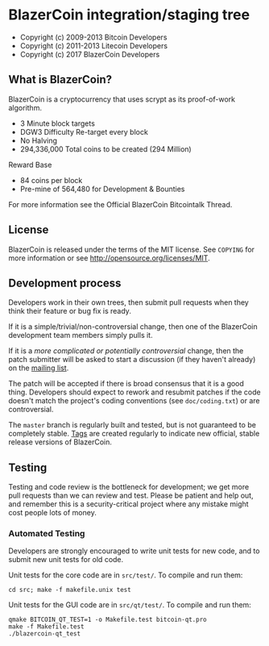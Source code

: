 BlazerCoin integration/staging tree
================================

- Copyright (c) 2009-2013 Bitcoin Developers
- Copyright (c) 2011-2013 Litecoin Developers
- Copyright (c) 2017 BlazerCoin Developers

What is BlazerCoin?
----------------

BlazerCoin is a cryptocurrency that uses scrypt as its proof-of-work algorithm.
 - 3 Minute block targets
 - DGW3 Difficulty Re-target every block
 - No Halving
 - 294,336,000 Total coins to be created (294 Million)

Reward Base
 - 84 coins per block
 - Pre-mine of 564,480 for Development & Bounties

For more information see the Official BlazerCoin Bitcointalk Thread.

License
-------

BlazerCoin is released under the terms of the MIT license. See `COPYING` for more
information or see http://opensource.org/licenses/MIT.

Development process
-------------------

Developers work in their own trees, then submit pull requests when they think
their feature or bug fix is ready.

If it is a simple/trivial/non-controversial change, then one of the BlazerCoin
development team members simply pulls it.

If it is a *more complicated or potentially controversial* change, then the patch
submitter will be asked to start a discussion (if they haven't already) on the
[mailing list](http://sourceforge.net/mailarchive/forum.php?forum_name=bitcoin-development).

The patch will be accepted if there is broad consensus that it is a good thing.
Developers should expect to rework and resubmit patches if the code doesn't
match the project's coding conventions (see `doc/coding.txt`) or are
controversial.

The `master` branch is regularly built and tested, but is not guaranteed to be
completely stable. [Tags](https://github.com/bitcoin/bitcoin/tags) are created
regularly to indicate new official, stable release versions of BlazerCoin.

Testing
-------

Testing and code review is the bottleneck for development; we get more pull
requests than we can review and test. Please be patient and help out, and
remember this is a security-critical project where any mistake might cost people
lots of money.

### Automated Testing

Developers are strongly encouraged to write unit tests for new code, and to
submit new unit tests for old code.

Unit tests for the core code are in `src/test/`. To compile and run them:

    cd src; make -f makefile.unix test

Unit tests for the GUI code are in `src/qt/test/`. To compile and run them:

    qmake BITCOIN_QT_TEST=1 -o Makefile.test bitcoin-qt.pro
    make -f Makefile.test
    ./blazercoin-qt_test

